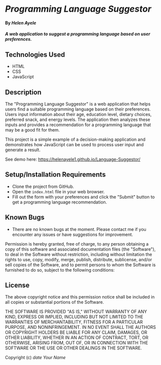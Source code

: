# _Programming Language Suggestor_

#### By _Helen Ayele_

#### _A web application to suggest a programming language based on user preferences._

## Technologies Used

* HTML
* CSS
* JavaScript

## Description

The "Programming Language Suggestor" is a web application that helps users find a suitable programming language based on their preferences. Users input information about their age, education level, dietary choices, preferred snack, and energy levels. The application then analyzes these inputs and provides a recommendation for a programming language that may be a good fit for them.

This project is a simple example of a decision-making application and demonstrates how JavaScript can be used to process user input and generate a result.

See demo here: https://helenayele1.github.io/Language-Suggestor/

## Setup/Installation Requirements

* Clone the project from GitHub.
* Open the `index.html` file in your web browser.
* Fill out the form with your preferences and click the "Submit" button to get a programming language recommendation.

## Known Bugs

* There are no known bugs at the moment. Please contact me if you encounter any issues or have suggestions for improvement.

Permission is hereby granted, free of charge, to any person obtaining a copy
of this software and associated documentation files (the "Software"), to deal
in the Software without restriction, including without limitation the rights
to use, copy, modify, merge, publish, distribute, sublicense, and/or sell
copies of the Software, and to permit persons to whom the Software is
furnished to do so, subject to the following conditions:

## License
The above copyright notice and this permission notice shall be included in all
copies or substantial portions of the Software.

THE SOFTWARE IS PROVIDED "AS IS," WITHOUT WARRANTY OF ANY KIND, EXPRESS OR
IMPLIED, INCLUDING BUT NOT LIMITED TO THE WARRANTIES OF MERCHANTABILITY,
FITNESS FOR A PARTICULAR PURPOSE, AND NONINFRINGEMENT. IN NO EVENT SHALL THE
AUTHORS OR COPYRIGHT HOLDERS BE LIABLE FOR ANY CLAIM, DAMAGES, OR OTHER
LIABILITY, WHETHER IN AN ACTION OF CONTRACT, TORT, OR OTHERWISE, ARISING FROM,
OUT OF, OR IN CONNECTION WITH THE SOFTWARE OR THE USE OR OTHER DEALINGS IN THE
SOFTWARE.

Copyright (c) _date_ _Your Name_
